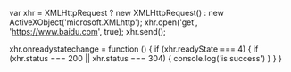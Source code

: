 var xhr = XMLHttpRequest ? new XMLHttpRequest() : new ActiveXObject('microsoft.XMLhttp');
xhr.open('get', 'https://www.baidu.com', true);
xhr.send();

xhr.onreadystatechange = function () {
  if (xhr.readyState === 4) {
    if (xhr.status === 200 || xhr.status === 304) {
      console.log('is success')
    }
  }
}